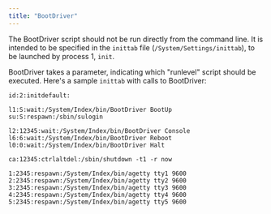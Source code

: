 ```yaml
---
title: "BootDriver"
---
```


The BootDriver script should not be run directly from the command line.
It is intended to be specified in the `inittab` file
(`/System/Settings/inittab`), to be launched by process 1, `init`.

BootDriver takes a parameter, indicating which "runlevel" script should
be executed. Here's a sample `inittab` with calls to BootDriver:
```fish
id:2:initdefault:

l1:S:wait:/System/Index/bin/BootDriver BootUp
su:S:respawn:/sbin/sulogin

l2:12345:wait:/System/Index/bin/BootDriver Console
l6:6:wait:/System/Index/bin/BootDriver Reboot
l0:0:wait:/System/Index/bin/BootDriver Halt

ca:12345:ctrlaltdel:/sbin/shutdown -t1 -r now

1:2345:respawn:/System/Index/bin/agetty tty1 9600
2:2345:respawn:/System/Index/bin/agetty tty2 9600
3:2345:respawn:/System/Index/bin/agetty tty3 9600
4:2345:respawn:/System/Index/bin/agetty tty4 9600
5:2345:respawn:/System/Index/bin/agetty tty5 9600
```
